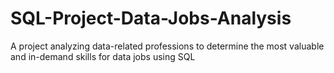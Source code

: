 # SQL-Project-Data-Jobs-Analysis
A project analyzing data-related professions to determine the most valuable and in-demand skills for data jobs using SQL

